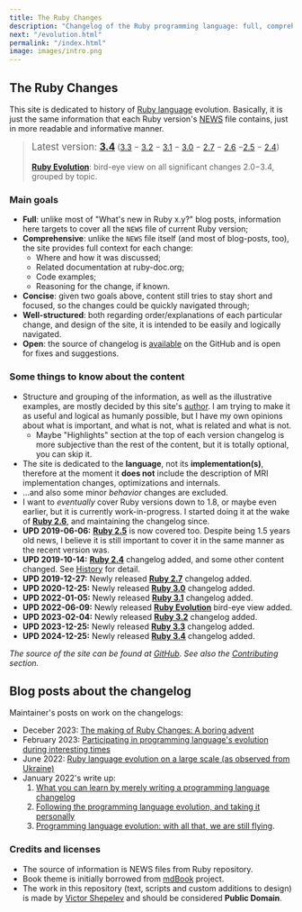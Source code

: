 ```yaml
---
title: The Ruby Changes
description: "Changelog of the Ruby programming language: full, comprehensive, concise, well-structured, and open."
next: "/evolution.html"
permalink: "/index.html"
image: images/intro.png
---
```


## The Ruby Changes

This site is dedicated to history of [Ruby language](https://www.ruby-lang.org/) evolution. Basically, it is just the same information that each Ruby version's [NEWS](https://github.com/ruby/ruby/blob/master/NEWS.md) file contains, just in more readable and informative manner.

> <big>Latest version: <b><a href="3.4.html">3.4</a></b></big> ([3.3](3.3.html) − [3.2](3.2.html) − [3.1](3.1.html) − [3.0](3.0.html) − [2.7](2.7.html) − [2.6](2.6.html) −[2.5](2.5.html) − [2.4](2.4.html))<br/><br/>**[Ruby Evolution](evolution.html)**: bird-eye view on all significant changes 2.0−3.4, grouped by topic.

### Main goals

* **Full**: unlike most of "What's new in Ruby x.y?" blog posts, information here targets to cover all the `NEWS` file of current Ruby version;
* **Comprehensive**: unlike the `NEWS` file itself (and most of blog-posts, too), the site provides full context for each change:
  * Where and how it was discussed;
  * Related documentation at ruby-doc.org;
  * Code examples;
  * Reasoning for the change, if known.
* **Concise**: given two goals above, content still tries to stay short and focused, so the changes could be quickly navigated through;
* **Well-structured**: both regarding order/explanations of each particular change, and design of the site, it is intended to be easily and logically navigated.
* **Open**: the source of changelog is [available](https://github.com/rubyreferences/rubychanges) on the GitHub and is open for fixes and suggestions.

### Some things to know about the content

* Structure and grouping of the information, as well as the illustrative examples, are mostly decided by this site's [author](https://zverok.space). I am trying to make it as useful and logical as humanly possible, but I have my own opinions about what is important, and what is not, what is related and what is not.
  * Maybe "Highlights" section at the top of each version changelog is more subjective than the rest of the content, but it is totally optional, you can skip it.
* The site is dedicated to the **language**, not its **implementation(s)**, therefore at the moment it **does not** include the description of MRI implementation changes, optimizations and internals.
* ...and also some minor _behavior_ changes are excluded.
* I want to _eventually_ cover Ruby versions down to 1.8, or maybe even earlier, but it is currently work-in-progress. I started doing it at the wake of **[Ruby 2.6](2.6.html)**, and maintaining the changelog since.
* **UPD 2019-06-06:** **[Ruby 2.5](2.5.html)** is now covered too. Despite being 1.5 years old news, I believe it is still important to cover it in the same manner as the recent version was.
* **UPD 2019-10-14:** **[Ruby 2.4](2.4.html)** changelog added, and some other content changed. See [History](/History.html) for detail.
* **UPD 2019-12-27:** Newly released **[Ruby 2.7](2.7.html)** changelog added.
* **UPD 2020-12-25:** Newly released **[Ruby 3.0](3.0.html)** changelog added.
* **UPD 2022-01-05:** Newly released **[Ruby 3.1](3.1.html)** changelog added.
* **UPD 2022-06-09:** Newly released **[Ruby Evolution](evolution.html)** bird-eye view added.
* **UPD 2023-02-04:** Newly released **[Ruby 3.2](3.2.html)** changelog added.
* **UPD 2023-12-25:** Newly released **[Ruby 3.3](3.3.html)** changelog added.
* **UPD 2024-12-25:** Newly released **[Ruby 3.4](3.4.html)** changelog added.

_The source of the site can be found at [GitHub](https://github.com/rubyreferences/rubychanges). See also the [Contributing](Contributing.html) section._

## Blog posts about the changelog

Maintainer's posts on work on the changelogs:

* Deceber 2023: [The making of Ruby Changes: A boring advent](https://zverok.space/blog/2023-12-28-advent-of-changelog-fin.html)
* February 2023: [Participating in programming language's evolution during interesting times](https://zverok.space/blog/2023-02-07-changelog2023.html)
* June 2022: [Ruby language evolution on a large scale (as observed from Ukraine)](https://zverok.space/blog/2022-06-11-ruby-evolution.html)
* January 2022's write up:
  1. [What you can learn by merely writing a programming language changelog](https://zverok.space/blog/2022-01-06-changelog.html)
  2. [Following the programming language evolution, and taking it personally](https://zverok.space/blog/2022-01-13-it-evolves.html)
  3. [Programming language evolution: with all that, we are still flying](https://zverok.space/blog/2022-01-20-still-flying.html).

### Credits and licenses

* The source of information is NEWS files from Ruby repository.
* Book theme is initially borrowed from [mdBook](https://github.com/rust-lang-nursery/mdBook) project.
* The work in this repository (text, scripts and custom additions to design) is made by [Victor Shepelev](https://zverok.space) and should be considered **Public Domain**.
